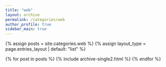 ```yaml
---
title: "web"
layout: archive
permalink: /categories/web
author_profile: true
sidebar_main: true
---
```


{% assign posts = site.categories.web %}
{% assign layout_type = page.entries_layout | default: "list" %}

{% for post in posts %}
  {% include archive-single2.html %}
{% endfor %}

<!-- 
{% for post in posts %}
  {% include archive-single.html %}
{% endfor %} 
-->
